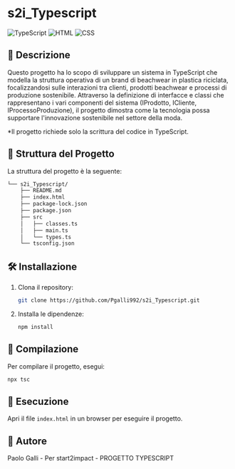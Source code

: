 # **s2i_Typescript**

![TypeScript](https://img.shields.io/badge/TypeScript-4.5-blue)
![HTML](https://img.shields.io/badge/HTML-5-orange)
![CSS](https://img.shields.io/badge/CSS-3-blue)

## 📜 Descrizione

Questo progetto ha lo scopo di sviluppare un sistema in TypeScript che modella la struttura operativa di un brand di beachwear in plastica riciclata, focalizzandosi sulle interazioni tra clienti, prodotti beachwear e processi di produzione sostenibile.
Attraverso la definizione di interfacce e classi che rappresentano i vari componenti del sistema (IProdotto, ICliente, IProcessoProduzione), il progetto dimostra come la tecnologia possa supportare l'innovazione sostenibile nel settore della moda.

*Il progetto richiede solo la scrittura del codice in TypeScript.

## 📁 Struttura del Progetto

La struttura del progetto è la seguente:

```sh
└── s2i_Typescript/
    ├── README.md
    ├── index.html
    ├── package-lock.json
    ├── package.json
    ├── src
    │   ├── classes.ts
    │   ├── main.ts
    │   └── types.ts
    └── tsconfig.json
```

## 🛠 Installazione

1. Clona il repository:
   ```sh
   git clone https://github.com/Pgalli992/s2i_Typescript.git
   ```
2. Installa le dipendenze:
   ```sh
   npm install
   ```

## 🔧 Compilazione

Per compilare il progetto, esegui:

```sh
npx tsc
```

## 🚀 Esecuzione

Apri il file `index.html` in un browser per eseguire il progetto.

## 👤 Autore

Paolo Galli - Per start2impact - PROGETTO TYPESCRIPT
